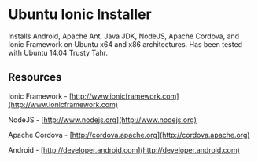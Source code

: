 Ubuntu Ionic Installer
======================

Installs Android, Apache Ant, Java JDK, NodeJS, Apache Cordova, and Ionic Framework on Ubuntu x64 and x86 architectures.  Has been tested with Ubuntu 14.04 Trusty Tahr.

Resources
-------------

Ionic Framework - [http://www.ionicframework.com](http://www.ionicframework.com)

NodeJS - [http://www.nodejs.org](http://www.nodejs.org)

Apache Cordova - [http://cordova.apache.org](http://cordova.apache.org)

Android - [http://developer.android.com](http://developer.android.com)
